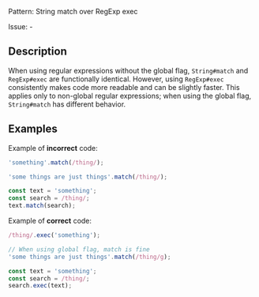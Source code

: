 Pattern: String match over RegExp exec

Issue: -

## Description

When using regular expressions without the global flag, `String#match` and `RegExp#exec` are functionally identical. However, using `RegExp#exec` consistently makes code more readable and can be slightly faster. This applies only to non-global regular expressions; when using the global flag, `String#match` has different behavior.

## Examples

Example of **incorrect** code:
```ts
'something'.match(/thing/);

'some things are just things'.match(/thing/);

const text = 'something';
const search = /thing/;
text.match(search);
```

Example of **correct** code:
```ts
/thing/.exec('something');

// When using global flag, match is fine
'some things are just things'.match(/thing/g);

const text = 'something';
const search = /thing/;
search.exec(text);
```